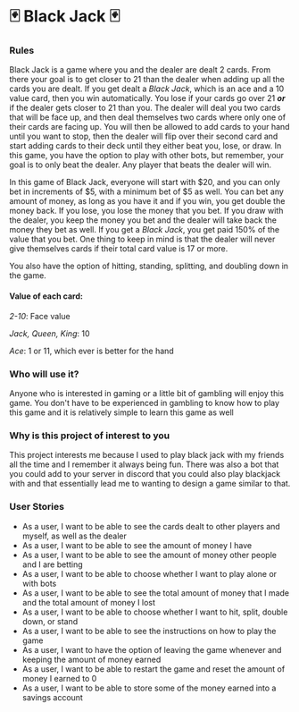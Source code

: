 # 🃏 Black Jack 🃏

### Rules
Black Jack is a game where you and the dealer are dealt 2 cards. From there 
your goal is to get closer to 21 than the dealer when adding up all 
the cards you are dealt. If you get dealt a *Black Jack*, which is an ace and a 10 value card,
then you win automatically. You lose if your cards go over 21 ***or*** if the dealer
gets closer to 21 than you. The dealer will deal you two cards that will be face
up, and then deal themselves two cards where only one of their cards are facing up.
You will then be allowed to add cards to your hand until you want to stop, then the dealer
will flip over their second card and start adding cards to their deck until they either 
beat you, lose, or draw. In this game, you have the option to play with other bots, 
but remember, your goal is to only beat the dealer. Any player that beats the dealer 
will win.

In this game of Black Jack, everyone will start with $20, and you can only bet in increments
of $5, with a minimum bet of $5 as well. You can bet any amount of money, as long as you have 
it and if you win, you get double the money back. If you lose, you lose the money that you bet. 
If you draw with the dealer, you keep the money you bet and the dealer will take back the money 
they bet as well. If you get a *Black Jack*, you get paid 150% of the value that you bet. One 
thing to keep in mind is that the dealer will never give themselves cards if their total card 
value is 17 or more. 

You also have the option of hitting, standing, splitting, and doubling down in the game. 

#### Value of each card:
*2-10*: Face value

*Jack, Queen, King*: 10

*Ace*: 1 or 11, which ever is better for the hand

### Who will use it?
Anyone who is interested in gaming or a little bit of gambling will enjoy this 
game. You don't have to be experienced in gambling to know how to play this game
and it is relatively simple to learn this game as well

### Why is this project of interest to you
This project interests me because I used to play black jack with my friends all
the time and I remember it always being fun. There was also a bot that you could 
add to your server in discord that you could also play blackjack with and that
essentially lead me to wanting to design a game similar to that. 

### User Stories
- As a user, I want to be able to see the cards dealt to other players and myself, as well as the dealer
- As a user, I want to be able to see the amount of money I have 
- As a user, I want to be able to see the amount of money other people and I are betting
- As a user, I want to be able to choose whether I want to play alone or with bots
- As a user, I want to be able to see the total amount of money that I made and the total amount of money I lost
- As a user, I want to be able to choose whether I want to hit, split, double down, or stand
- As a user, I want to be able to see the instructions on how to play the game
- As a user, I want to have the option of leaving the game whenever and keeping the amount of money earned
- As a user, I want to be able to restart the game and reset the amount of money I earned to 0
- As a user, I want to be able to store some of the money earned into a savings account